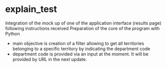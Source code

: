 # explain_test

Integration of the mock up of one of the application interface (results page) following instructions received
Preparation of the core of the program with Python 
- main objective is creation of a filter allowing to get all territories belonging to a specific territory by indicating the department code
- department code is provided via an input at the moment. It will be provided by URL in the next update.
